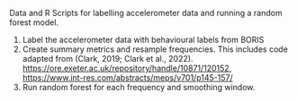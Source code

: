 Data and R Scripts for labelling accelerometer data and running a random forest model.
01. Label the accelerometer data with behavioural labels from BORIS
02. Create summary metrics and resample frequencies. This includes code adapted from (Clark, 2019; Clark et al., 2022). https://ore.exeter.ac.uk/repository/handle/10871/120152, https://www.int-res.com/abstracts/meps/v701/p145-157/
03. Run random forest for each frequency and smoothing window.
